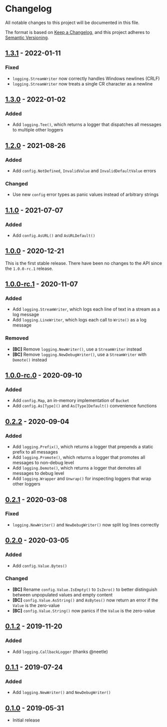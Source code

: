 # Changelog

All notable changes to this project will be documented in this file.

The format is based on [Keep a Changelog], and this project adheres to
[Semantic Versioning].

<!-- references -->

[keep a changelog]: https://keepachangelog.com/en/1.0.0/
[semantic versioning]: https://semver.org/spec/v2.0.0.html

## [1.3.1] - 2022-01-11

### Fixed

- `logging.StreamWriter` now correctly handles Windows newlines (CRLF)
- `logging.StreamWriter` now treats a single CR character as a newline

## [1.3.0] - 2022-01-02

### Added

- Add `logging.Tee()`, which returns a logger that dispatches all messages to multiple other loggers

## [1.2.0] - 2021-08-26

### Added

- Add `config.NotDefined`, `InvalidValue` and `InvalidDefaultValue` errors

### Changed

- Use new `config` error types as panic values instead of arbitrary strings

## [1.1.0] - 2021-07-07

### Added

- Add `config.AsURL()` and `AsURLDefault()`

## [1.0.0] - 2020-12-21

This is the first stable release. There have been no changes to the API since
the `1.0.0-rc.1` release.

## [1.0.0-rc.1] - 2020-11-07

### Added

- Add `logging.StreamWriter`, which logs each line of text in a stream as a log message
- Add `logging.LineWriter`, which logs each call to `Write()` as a log message

### Removed

- **[BC]** Remove `logging.NewWriter()`, use a `StreamWriter` instead
- **[BC]** Remove `logging.NewDebugWriter()`, use a `StreamWriter` with `Demote()` instead

## [1.0.0-rc.0] - 2020-09-10

### Added

- Add `config.Map`, an in-memory implementation of `Bucket`
- Add `config.As[Type]()` and `As[Type]Default()` convenience functions

## [0.2.2] - 2020-09-04

### Added

- Add `logging.Prefix()`, which returns a logger that prepends a static prefix to all messages
- Add `logging.Promote()`, which returns a logger that promotes all messages to non-debug level
- Add `logging.Demote()`, which returns a logger that demotes all messages to debug level
- Add `logging.Wrapper` and `Unwrap()` for inspecting loggers that wrap other loggers

## [0.2.1] - 2020-03-08

### Fixed

- `logging.NewWriter()` and `NewDebugWriter()` now split log lines correctly

## [0.2.0] - 2020-03-05

### Added

- Add `config.Value.Bytes()`

### Changed

- **[BC]** Rename `config.Value.IsEmpty()` to `IsZero()` to better distinguish between unpopulated values and empty content
- **[BC]** `config.Value.AsString()` and `AsBytes()` now return an error if the `Value` is the zero-value
- **[BC]** `config.Value.String()` now panics if the `Value` is the zero-value

## [0.1.2] - 2019-11-20

### Added

- Add `logging.CallbackLogger` (thanks @neetle)

## [0.1.1] - 2019-07-24

### Added

- Add `logging.NewWriter()` and `NewDebugWriter()`

## [0.1.0] - 2019-05-31

- Initial release

<!-- references -->

[unreleased]: https://github.com/dogmatiq/dodeca
[0.1.0]: https://github.com/dogmatiq/dodeca/releases/tag/v0.1.0
[0.1.1]: https://github.com/dogmatiq/dodeca/releases/tag/v0.1.1
[0.1.2]: https://github.com/dogmatiq/dodeca/releases/tag/v0.1.2
[0.2.0]: https://github.com/dogmatiq/dodeca/releases/tag/v0.2.0
[0.2.1]: https://github.com/dogmatiq/dodeca/releases/tag/v0.2.1
[0.2.2]: https://github.com/dogmatiq/dodeca/releases/tag/v0.2.2
[1.0.0-rc.0]: https://github.com/dogmatiq/dodeca/releases/tag/v1.0.0-rc.0
[1.0.0-rc.1]: https://github.com/dogmatiq/dodeca/releases/tag/v1.0.0-rc.1
[1.0.0]: https://github.com/dogmatiq/dodeca/releases/tag/v1.0.0
[1.1.0]: https://github.com/dogmatiq/dodeca/releases/tag/v1.1.0
[1.2.0]: https://github.com/dogmatiq/dodeca/releases/tag/v1.2.0
[1.3.0]: https://github.com/dogmatiq/dodeca/releases/tag/v1.3.0
[1.3.1]: https://github.com/dogmatiq/dodeca/releases/tag/v1.3.1

<!-- version template
## [0.0.1] - YYYY-MM-DD

### Added
### Changed
### Deprecated
### Removed
### Fixed
### Security
-->
